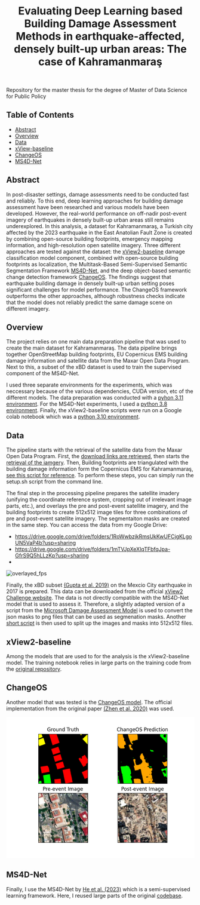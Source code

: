 <h1 align="center"> Evaluating Deep Learning based Building Damage Assessment Methods in earthquake-affected, densely built-up urban areas: The case of Kahramanmaraş </h1> <br>


 Repository for the master thesis for the degree of Master of Data Science for Public Policy


## Table of Contents

- [Abstract](#Abstract)
- [Overview](#Overview)
- [Data](#Data)
- [xView-baseline](#xView2-baseline)
- [ChangeOS](#ChangeOS)
- [MS4D-Net](#MS4D-Net)

## Abstract

In post-disaster settings, damage assessments need to be conducted fast and reliably. To this end, deep learning approaches for building damage assessment have been researched and various models have been developed. However, the real-world performance on off-nadir post-event imagery of earthquakes in densely built-up urban areas still remains underexplored. In this analysis, a dataset for Kahramanmaraş, a Turkish city affected by the 2023 earthquake in the East Anatolian Fault Zone is created by combining open-source building footprints, emergency mapping information, and high-resolution open satellite imagery. Three different approaches are tested against the dataset: the [xView2-baseline](https://github.com/DIUx-xView/xView2_baseline) damage classification model component, combined with open-source building footprints as localization, the Multitask-Based Semi-Supervised Semantic Segmentation Framework [MS4D-Net](https://github.com/YJ-He/MS4D-Net-Building-Damage-Assessment), and the deep object-based semantic change detection framework [ChangeOS](https://github.com/Z-Zheng/ChangeOS). The findings suggest that earthquake building damage in densely built-up urban setting poses significant challenges for model performance. The ChangeOS framework outperforms the other approaches, although robustness checks indicate that the model does not reliably predict the same damage scene on different imagery.

## Overview

The project relies on one main data preparation pipeline that was used to create the main dataset for Kahramanmaraş. The data pipeline brings together OpenStreetMap building footprints, EU Copernicus EMS building damage information and satellite data from the Maxar Open Data Program. Next to this, a subset of the xBD dataset is used to train the supervised component of the MS4D-Net.

I used three separate environments for the experiments, which was neccessary because of the various dependencies, CUDA version, etc of the different models. The data preparation was conducted with a [pyhon 3.11 environment](environment.yml). For the MS4D-Net experiments, I used a [python 3.8 environment](src/models/MS4D-Net/environment.yaml). Finally, the xView2-baseline scripts were run on a Google colab notebook which was a [python 3.10 environment](assets/xView2-baseline/requirements.txt).

## Data

The pipeline starts with the retrieval of the satellite data from the Maxar Open Data Program. First, the [download links are retrieved](/src/data_prep/01_get_maxar_links.py), then starts the [retrieval of the iamgery](src/data_prep/02_download_tifs.py). Then, Building footprints are triangulated with the building damage information form the Copernicus EMS for Kahramanmaraş, [see this script for reference](src/data_prep/03_prep_building_footprints.py). To perform these steps, you can simply run the setup.sh script from the command line.

The final step in the processing pipeline prepares the satellite imadery (unifying the coordinate reference system, cropping out of irrelevant image parts, etc.), and overlays the pre and post-event satellite imagery, and the building footprints to create 512x512 image tiles for three combinations of pre and post-event satellite imagery. The segmentaiton masks are created in the same step. 
You can access the data from my Google Drive:
- https://drive.google.com/drive/folders/1RoWwbzjkRmsUkKwUFCjgKLgoUN5VaP4b?usp=sharing
- https://drive.google.com/drive/folders/1mTVJpXeXlqTFbfqJpa-GfrS9Q5hLLzKp?usp=sharing
- 

![overlayed_fps](assets/figures/building-footprints.png)

Finally, the xBD subset [(Gupta et al. 2019)](https://arxiv.org/abs/1911.09296) on the Mexcio City earthquake in 2017 is prepared. This data can be downloaded from the official [xView2 Challenge website](https://xview2.org/). The data is not directly compatible with the MS4D-Net model that is used to assess it. Therefore, a slightly adapted version of a script from the [Microsoft Damage Assessment Model](https://github.com/microsoft/building-damage-assessment-cnn-siamese) is used to convert the json masks to png files that can be used as segmenation masks. Another [short script](src/utils/create_tif_patches.py) is then used to split up the images and masks into 512x512 files.

## xView2-baseline

Among the models that are used to for the analysis is the xView2-baseline model. The training notebook relies in large parts on the training code from the [original repository](https://github.com/DIUx-xView/xView2_baseline).

## ChangeOS

Another model that was tested is the [ChangeOS model](https://github.com/Z-Zheng/ChangeOS). The official implementation from the original paper [(Zhen et al. 2020)](https://www.sciencedirect.com/science/article/abs/pii/S0034425721003564) was used. 

![changeos](assets/figures/changeOS/II/val_changeos_prediction_16_17.png)
 
 ## MS4D-Net 
 Finally, I use the MS4D-Net by [He et al. (2023)](https://www.mdpi.com/2072-4292/15/2/478) which is a semi-supervised learning framework. Here, I reused large parts of the original [codebase](https://github.com/YJ-He/MS4D-Net-Building-Damage-Assessment).
